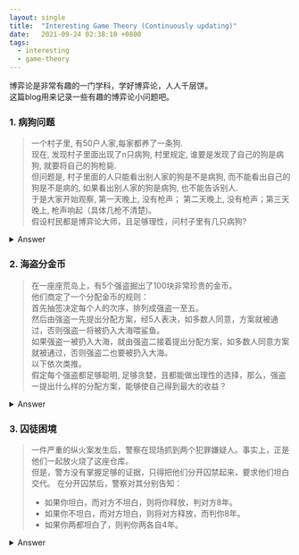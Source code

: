 ```yaml
---
layout: single
title:  "Interesting Game Theory (Continuously updating)"
date:   2021-09-24 02:38:10 +0800
tags:
  - interesting
  - game-theory
---
```

  
博弈论是非常有趣的一门学科，学好博弈论，人人千层饼。  
这篇blog用来记录一些有趣的博弈论小问题吧。  

### 1. 病狗问题  
> 一个村子里, 有50户人家,每家都养了一条狗.  
> 现在, 发现村子里面出现了n只病狗, 村里规定, 谁要是发现了自己的狗是病狗, 就要将自己的狗枪毙.  
> 但问题是, 村子里面的人只能看出别人家的狗是不是病狗, 而不能看出自己的狗是不是病的, 如果看出别人家的狗是病狗, 也不能告诉别人.  
> 于是大家开始观察, 第一天晚上, 没有枪声； 第二天晚上, 没有枪声；第三天晚上, 枪声响起（具体几枪不清楚)。  
> 假设村民都是博弈论大师，且足够理性，问村子里有几只病狗?  


<details xmlns:text-align="http://www.w3.org/1999/xhtml">
<summary>Answer</summary>   

<blockquote>
枪响了3声，共三只病狗。<br>
已知：一直村里一定存在病狗，但数量不确定。 <br>
村民只能看到别人家狗子的健康状况，且互相不能交流。<br>
如果只有一只病狗，狗主人势必发现村子里其他人的狗子都健康。<br>
好比已知屋子里3个人中至少有一个SB, 结果你发现其他俩人都不是... 答案就很明显了<br>  
所以如果只有一只bingo，第一天狗主人就会开枪。  <br>
然而第一天晚上无事发生，表明，病狗的主人还看到了其他至少一只bingo，当天晚上bingo的主人们都在等别人开枪。<br>  
第一天没有人开枪，说明至少村里有两只bingo。好比已知屋子里3个人中至少有俩是SB, 你发现面前俩人中有一个SB，那剩下的是谁不言而喻。<br>  
但是，第二天也没人开枪。 表明，bingo的主人至少看到了两只bingo, 所以他觉得第一天没人开枪正常，第二天bingo主人看到的其他两个bingo主人应该会开枪。<br>  
假定村里有3只bingo, 所以当第二天依旧没人开枪，第三天bingo主人们都意识到了一件事，自己的狗子也是bingo。<br>
好比屋子里已知有3个SB, 你只看到了俩...  <br>   
于是，第三天，枪声响起。<br>
</blockquote>
</details>

### 2. 海盗分金币  
> 在一座座荒岛上，有5个强盗掘出了100块非常珍贵的金币。  
他们商定了一个分配金币的规则：  
首先抽签决定每个人的次序，排列成强盗一至五。  
然后由强盗一先提出分配方案，经5人表决，如多数人同意，方案就被通过，否则强盗一将被扔入大海喂鲨鱼。  
如果强盗一被扔入大海，就由强盗二接着提出分配方案，如多数人同意方案就被通过，否则强盗二也要被扔入大海。  
以下依次类推。     
假定每个强盗都足够聪明, 足够贪婪，且都能做出理性的选择，那么，强盗一提出什么样的分配方案，能够使自己得到最大的收益？

<details>
<summary>Answer</summary>   

<blockquote>
[97,0,1,0,2] or [97,0,1,2,0]<br>
有没有觉得答案有些离谱？，我们慢慢分析：<br>
已知有5个海盗，各个心狠手辣，有精又贪，人均千层饼。<br>
先从海盗五开始分析，海盗五当然希望一二三四全投死，这样钱就都是自己的<br>
所以，当海盗四提出方案时（这表明海盗一二三已经全部out），海盗五必反对。<br>
因此，海盗四预判了海盗五的操作后，不会让自己成为方案的提出者<br>
这意味着，海盗四不能让海盗三死。<br>
所以，轮到海盗三提出方案时（这意味着海盗一二已经out)，预判海盗四必然同意，海盗五必然反对<br>
海盗三必然提出方案: [100, 0, 0]， 方案必然也会通过，毕竟海盗四不想死<br>
然而海盗二早已预判了海盗三的预判<br> 
所以当海盗一out后，海盗二提出方案： [98, 0, 1, 1]<br>
因为海盗四五也预判了海盗三的预判，所以会同意更有利(分到一个金币)的方案<br>
但是海盗一早已预判了海盗二的预判，只需要还海盗二的方案基础上拉拢到海盗三四五中两个人就好<br>
于是，海盗一的方案： [97, 0, 1, 2, 0] or [97, 0, 1, 0, 2]<br>
这个方案中只需要放弃海盗二，拉拢海盗三，再对海盗四五捧一踩一即可.
</blockquote>
</details>

### 3. 囚徒困境
> 一件严重的纵火案发生后，警察在现场抓到两个犯罪嫌疑人。事实上，正是他们一起放火烧了这座仓库。  
> 但是，警方没有掌握足够的证据，只得把他们分开囚禁起来，要求他们坦白交代。
> 在分开囚禁后，警察对其分别告知：
> - 如果你坦白，而对方不坦白，则将你释放，判对方8年。
> - 如果你不坦白，而对方坦白，则将对方释放，而判你8年。
> - 如果你两都坦白了，则判你两各自4年。
    
<details>
<summary>Answer</summary>   

<table>
<thead>
<td>\</td>
<td>甲·坦白</td>   
<td>甲·不坦白</td>
</thead>
<tbody>
<tr>
<td>乙·坦白</td>
<td>
甲: 4年<br>
乙: 4年
</td>
<td>
甲: 8年<br>
乙: 0年
</td>
</tr>
<tr>
<td>乙·不坦白</td>
<td>
甲: 0年<br>
乙: 8年
</td>
<td>
甲: 0年<br>
乙: 0年
</td>
</tr>
</tbody>
</table>
<blockquote>
先提一个概念：纳什均衡<br><br>
当每个博弈者的均衡策略都是为了达到自己期望收益的最大值，与此同时，其他所有博弈者也遵循这样的策略。这样的策略组合被称为纳什均衡<br><br>
因为人性的问题，甲乙二人都会选择让自己利益最大化的方案。<br>
抛开乙的选择，甲在坦白与不坦白之前对比，根据上表的内容，明显坦白收益大于不坦白。<br>
对于乙来讲，抛开甲的选择不谈，同样坦白收益大于不坦白。<br>
因此二人最终都会选择坦白<br>
</blockquote>
</details>
